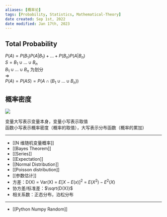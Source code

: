 ```yaml
---
aliases: [概率论]
tags: [Probability, Statistics, Mathematical-Theory]
date created: Sep 1st, 2022
date modified: Jan 17th, 2023
---
```


## Total Probability
$P\left( A\right) =P\left( B_{1}\right) P\left( A| B_{1}\right) +\ldots +P\left( B_{n}\right) P\left( A| B_{n}\right)$  
$S=B_{1}\cup \ldots \cup B_{n}$  
$B_{1}\cup \ldots \cup B_{n}$ 为划分  
=>  
$P\left( A\right) =P\left( AS\right) =P\left( A\cap \left( B_{1}\cup \ldots \cup B_{n}\right) \right)$

## 概率密度
![](https://img.ynchen.me/2022/10/3b3fdcccba4b038c99056c908130e7dc.webp)

变量大写表示变量本身，变量小写表示取值  
函数小写表示概率密度（概率的取值），大写表示分布函数（概率的累加）
___
- [[N 维随机变量概率]]
- [[Bayes Theorem]]
- [[Series]]
- [[Expectation]]  
- [[Normal Distribution]]
- [[Poisson distribution]]
- [[参数估计]]
- 方差：D(X) = Var(X) = $E{[X - E(x)]^{2}}$ = $E(X^{2})- E^{2}(X)$ 
- 协方差/标准差：$\sqrt{D(X)}$  
- 相关系数：正态分布，泊松分布

___
- [[Python Numpy Random]]